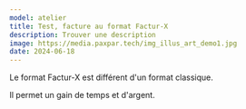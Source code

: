 ```yaml
---
model: atelier
title: Test, facture au format Factur-X
description: Trouver une description 
image: https://media.paxpar.tech/img_illus_art_demo1.jpg
date: 2024-06-18
---
```


Le format Factur-X est différent d'un format classique.

Il permet un gain de temps et d'argent.
